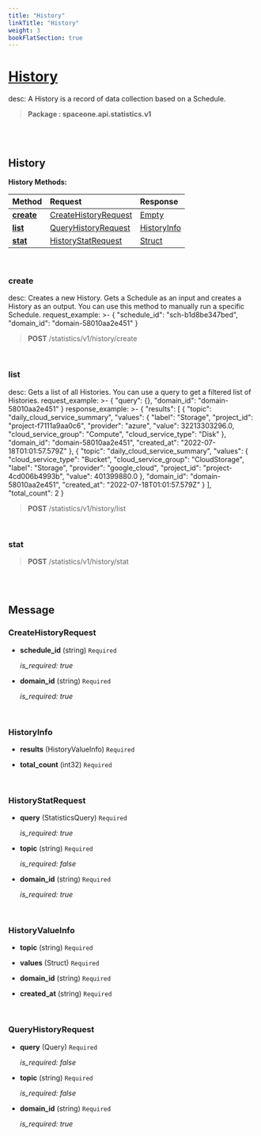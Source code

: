 ```yaml
---
title: "History"
linkTitle: "History"
weight: 3
bookFlatSection: true
---
```

# [History](#History)
desc: A History is a record of data collection based on a Schedule.


>  **Package : spaceone.api.statistics.v1**

<br>
<br>

## History





**History Methods:**


| Method | Request | Response |
| :----- | :-------- | :-------- |
| [**create**](./History#create) | [CreateHistoryRequest](History#createhistoryrequest) | [Empty](./History#empty) |
| [**list**](./History#list) | [QueryHistoryRequest](History#queryhistoryrequest) | [HistoryInfo](./History#historyinfo) |
| [**stat**](./History#stat) | [HistoryStatRequest](History#historystatrequest) | [Struct](./History#struct) |



    
<br>

### create

desc: Creates a new History. Gets a Schedule as an input and creates a History as an output. You can use this method to manually run a specific Schedule.
request_example: >-
{
"schedule_id": "sch-b1d8be347bed",
"domain_id": "domain-58010aa2e451"
}



> **POST** /statistics/v1/history/create
>






    
<br>

### list

desc: Gets a list of all Histories. You can use a query to get a filtered list of Histories.
request_example: >-
{
"query": {},
"domain_id": "domain-58010aa2e451"
}
response_example: >-
{
"results": [
{
"topic": "daily_cloud_service_summary",
"values": {
"label": "Storage",
"project_id": "project-f7111a9aa0c6",
"provider": "azure",
"value": 32213303296.0,
"cloud_service_group": "Compute",
"cloud_service_type": "Disk"
},
"domain_id": "domain-58010aa2e451",
"created_at": "2022-07-18T01:01:57.579Z"
},
{
"topic": "daily_cloud_service_summary",
"values": {
"cloud_service_type": "Bucket",
"cloud_service_group": "CloudStorage",
"label": "Storage",
"provider": "google_cloud",
"project_id": "project-4cd006b4993b",
"value": 401399880.0
},
"domain_id": "domain-58010aa2e451",
"created_at": "2022-07-18T01:01:57.579Z"
}
],
"total_count": 2
}



> **POST** /statistics/v1/history/list
>






    
<br>

### stat





> **POST** /statistics/v1/history/stat
>






    


<br>
<br>

## Message



### CreateHistoryRequest
* **schedule_id** (string)  `Required` 

  *is_required: true*

    
* **domain_id** (string)  `Required` 

  *is_required: true*

    <br>

### HistoryInfo
* **results** (HistoryValueInfo)  `Required` 

    
* **total_count** (int32)  `Required` 

    <br>

### HistoryStatRequest
* **query** (StatisticsQuery)  `Required` 

  *is_required: true*

    
* **topic** (string)  `Required` 

  *is_required: false*

    
* **domain_id** (string)  `Required` 

  *is_required: true*

    <br>

### HistoryValueInfo
* **topic** (string)  `Required` 

    
* **values** (Struct)  `Required` 

    
* **domain_id** (string)  `Required` 

    
* **created_at** (string)  `Required` 

    <br>

### QueryHistoryRequest
* **query** (Query)  `Required` 

  *is_required: false*

    
* **topic** (string)  `Required` 

  *is_required: false*

    
* **domain_id** (string)  `Required` 

  *is_required: true*

    <br>
